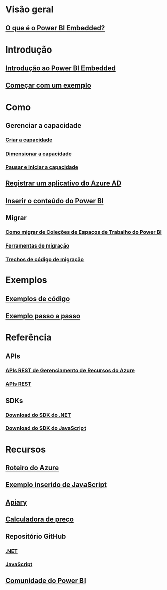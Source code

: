 # Visão geral
## [O que é o Power BI Embedded?](what-is-power-bi-embedded.md)

# Introdução
## [Introdução ao Power BI Embedded](get-started.md)
## [Começar com um exemplo](https://powerbi.microsoft.com/documentation/powerbi-developer-embed-sample-app-owns-data/)

# Como
## Gerenciar a capacidade
### [Criar a capacidade](create-capacity.md)
### [Dimensionar a capacidade](scale-capacity.md)
### [Pausar e iniciar a capacidade](pause-start.md)
## [Registrar um aplicativo do Azure AD](https://powerbi.microsoft.com/documentation/powerbi-developer-register-app/)
## [Inserir o conteúdo do Power BI](https://powerbi.microsoft.com/documentation/powerbi-developer-embedding-content/)

## Migrar
### [Como migrar de Coleções de Espaços de Trabalho do Power BI](migrate-from-power-bi-workspace-collections.md)
### [Ferramentas de migração](migrate-tool.md)
### [Trechos de código de migração](migrate-code-snippets.md)

# Exemplos
## [Exemplos de código](https://github.com/Microsoft/PowerBI-Developer-Samples)
## [Exemplo passo a passo](https://powerbi.microsoft.com/documentation/powerbi-developer-embed-sample-app-owns-data/)

# Referência
## APIs
### [APIs REST de Gerenciamento de Recursos do Azure](/rest/api/powerbiembedded/)
### [APIs REST](https://msdn.microsoft.com/en-us/library/mt147898.aspx)
## SDKs
### [Download do SDK do .NET](https://www.nuget.org/packages/Microsoft.PowerBI.Api/)
### [Download do SDK do JavaScript](https://www.nuget.org/packages/Microsoft.PowerBI.JavaScript/)

# Recursos
## [Roteiro do Azure](https://azure.microsoft.com/roadmap/?category=intelligence-analytics)
## [Exemplo inserido de JavaScript](https://microsoft.github.io/PowerBI-JavaScript/demo/)
## [Apiary](http://docs.powerbi.apiary.io/)
## [Calculadora de preço](https://azure.microsoft.com/pricing/calculator/)
## Repositório GitHub
### [.NET](https://github.com/Microsoft/PowerBI-CSharp)
### [JavaScript](https://github.com/Microsoft/PowerBI-JavaScript)
## [Comunidade do Power BI](http://community.powerbi.com/t5/Developer/bd-p/Developer)

